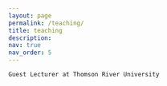 ```yaml
---
layout: page
permalink: /teaching/
title: teaching
description:
nav: true
nav_order: 5
---
```


    Guest Lecturer at Thomson River University
